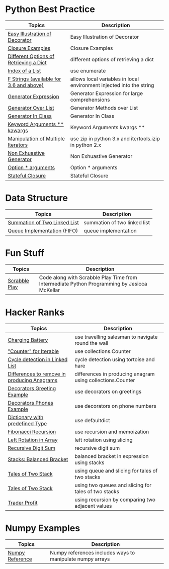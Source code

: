 # Python Best Practice

Topics| Description 
---| --- 
[Easy Illustration of Decorator](https://github.com/ziyenl/python/blob/master/script/easy_decorator.py) | Easy Illustration of Decorator |
[Closure Examples](https://github.com/ziyenl/python/blob/master/script/closure_examples.py) | Closure Examples |
[Different Options of Retrieving a Dict](https://github.com/ziyenl/python/blob/master/script/retrieve_dict.py)| different options of retrieving a dict
[Index of a List](https://github.com/ziyenl/python/blob/master/script/enumerate.py)| use enumerate |
[F Strings (available for 3.6 and above)](https://github.com/ziyenl/python/blob/master/script/f_string.py)| allows local variables in local environment injected into the string 
[Generator Expression](https://github.com/ziyenl/python/blob/master/script/generator_expression.py)| Generator Expression for large comprehensions|
[Generator Over List](https://github.com/ziyenl/python/blob/master/script/generator_over_list.py)| Generator Methods over List |
[Generator In Class](https://github.com/ziyenl/python/blob/master/script/generator_in_class.py)| Generator In Class |
[Keyword Arguments ** kawargs](https://github.com/ziyenl/python/blob/master/script/keyword_arguments.py) | Keyword Arguments kwargs ** |
[Manipulation of Multiple Iterators](https://github.com/ziyenl/python/blob/master/script/iterators.py)| use zip in python 3.x and itertools.izip in python 2.x 
[Non Exhuastive Generator](https://github.com/ziyenl/python/blob/master/script/non_exhuastive_generator.py) | Non Exhuastive Generator 
[Option * arguments](https://github.com/ziyenl/python/blob/master/script/star_args.py) | Option * arguments 
[Stateful Closure](https://github.com/ziyenl/python/blob/master/script/stateful_closure.py) | Stateful Closure 

# Data Structure

Topics| Description
---| --- 
[Summation of Two Linked List](https://github.com/ziyenl/python/blob/master/script/summing_list.py)| summation of two linked list
[Queue Implementation (FIFO)](https://github.com/ziyenl/python/blob/master/script/queue.py)| queue implementation

# Fun Stuff

Topics | Description
--- | ---
[Scrabble Play](https://github.com/ziyenl/python/blob/master/script/scrabble_play.py) | Code along with Scrabble Play Time from Intermediate Python Programming by Jesicca McKellar|

# Hacker Ranks

Topics| Description
---| --- 
[Charging Battery](https://github.com/ziyenl/python/blob/master/script/charging_battery.py) | use travelling salesman to navigate round the wall |
["Counter" for Iterable](https://github.com/ziyenl/python/blob/master/script/collections_counter.py) | use collections.Counter |
[Cycle detection in Linked List](https://github.com/ziyenl/python/blob/master/script/cycle_detection.py)| cycle detection using tortoise and hare |
[Differences to remove in producing Anagrams](https://github.com/ziyenl/python/blob/master/script/anagram_differences.py)| differences in producing anagram using collections.Counter |
[Decorators Greeting Example](https://github.com/ziyenl/python/blob/master/script/decorators_greetings.py) | use decorators on greetings |
[Decorators Phones Example](https://github.com/ziyenl/python/blob/master/script/decorators_phones.py) | use decorators on phone numbers |
[Dictionary with predefined Type](https://github.com/ziyenl/python/blob/master/script/collections_defaultdict.py)| use defaultdict |
[Fibonacci Recursion](https://github.com/ziyenl/python/blob/master/script/recursive_fibonacci.py) | use recursion and memoization |
[Left Rotation in Array](https://github.com/ziyenl/python/blob/master/script/left_rotation.py)| left rotation using slicing |
[Recursive Digit Sum](https://www.hackerrank.com/challenges/recursive-digit-sum)| recursive digit sum |
[Stacks: Balanced Bracket](https://github.com/ziyenl/python/blob/master/script/balanced_brackets.py) | balanced bracket in expression using stacks |
[Tales of Two Stack](https://github.com/ziyenl/python/blob/master/script/queue_one_stack.py) | using queue and slicing for tales of two stacks |
[Tales of Two Stack](https://github.com/ziyenl/python/blob/master/script/queue_two_stacks.py) | using two queues and slicing for tales of two stacks |
[Trader Profit](https://github.com/ziyenl/python/blob/master/script/trader_profit.py) | using recursion by comparing two adjacent values |

# Numpy Examples
Topics | Description
----| --- 
[Numpy Reference](https://github.com/ziyenl/python/blob/master/script/numpy_examples.py) | Numpy references includes ways to manipulate numpy arrays |
